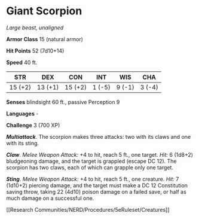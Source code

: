 # Giant Scorpion

*Large beast, unaligned*

**Armor Class** 15 (natural armor)

**Hit Points** 52 (7d10+14)

**Speed** 40 ft.

| STR     | DEX     | CON     | INT    | WIS    | CHA    |
|---------|---------|---------|--------|--------|--------|
| 15 (+2) | 13 (+1) | 15 (+2) | 1 (-5) | 9 (-1) | 3 (-4) |

**Senses** blindsight 60 ft., passive Perception 9

**Languages** -

**Challenge** 3 (700 XP)


***Multiattack***. The scorpion makes three attacks: two with its claws and one with its sting.

***Claw***. *Melee Weapon Attack:* +4 to hit, reach 5 ft., one target. *Hit:* 6 (1d8+2) bludgeoning damage, and the target is grappled (escape DC 12). The scorpion has two claws, each of which can grapple only one target.

***Sting***. *Melee Weapon Attack:* +4 to hit, reach 5 ft., one creature. *Hit:* 7 (1d10+2) piercing damage, and the target must make a DC 12 Constitution saving throw, taking 22 (4d10) poison damage on a failed save, or half as much damage on a successful one.


[[Research Communities/NERD/Procedures/5eRuleset/Creatures]]